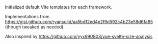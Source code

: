 Initialized default Vite templates for each framework.

Implementations from https://gist.github.com/ryansolid/aa5bd12ed4e2f9d592c4b23e58d6fa85 (though tweaked as needed)

Also inspired by https://github.com/yyx990803/vue-svelte-size-analysis
